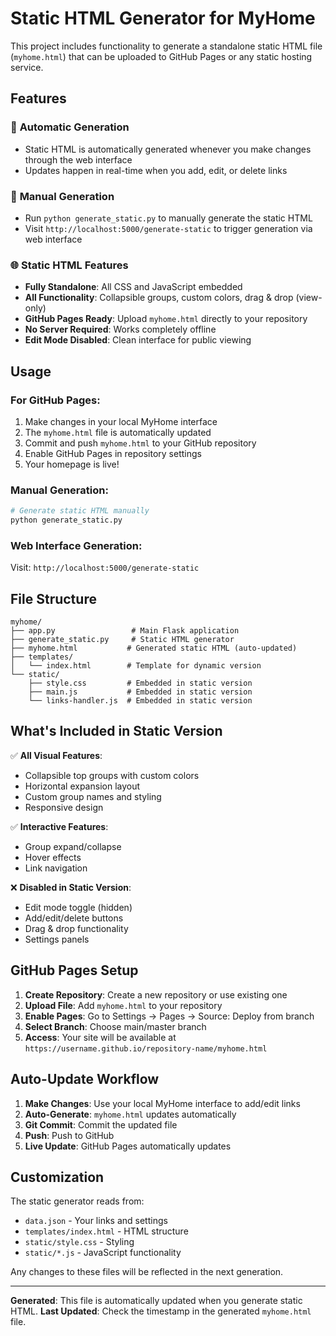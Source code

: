 # Static HTML Generator for MyHome

This project includes functionality to generate a standalone static HTML file (`myhome.html`) that can be uploaded to GitHub Pages or any static hosting service.

## Features

### 🔄 **Automatic Generation**
- Static HTML is automatically generated whenever you make changes through the web interface
- Updates happen in real-time when you add, edit, or delete links

### 📁 **Manual Generation**
- Run `python generate_static.py` to manually generate the static HTML
- Visit `http://localhost:5000/generate-static` to trigger generation via web interface

### 🌐 **Static HTML Features**
- **Fully Standalone**: All CSS and JavaScript embedded
- **All Functionality**: Collapsible groups, custom colors, drag & drop (view-only)
- **GitHub Pages Ready**: Upload `myhome.html` directly to your repository
- **No Server Required**: Works completely offline
- **Edit Mode Disabled**: Clean interface for public viewing

## Usage

### For GitHub Pages:
1. Make changes in your local MyHome interface
2. The `myhome.html` file is automatically updated
3. Commit and push `myhome.html` to your GitHub repository
4. Enable GitHub Pages in repository settings
5. Your homepage is live!

### Manual Generation:
```bash
# Generate static HTML manually
python generate_static.py
```

### Web Interface Generation:
Visit: `http://localhost:5000/generate-static`

## File Structure
```
myhome/
├── app.py                 # Main Flask application
├── generate_static.py     # Static HTML generator
├── myhome.html           # Generated static HTML (auto-updated)
├── templates/
│   └── index.html        # Template for dynamic version
└── static/
    ├── style.css         # Embedded in static version
    ├── main.js           # Embedded in static version
    └── links-handler.js  # Embedded in static version
```

## What's Included in Static Version

✅ **All Visual Features**:
- Collapsible top groups with custom colors
- Horizontal expansion layout
- Custom group names and styling
- Responsive design

✅ **Interactive Features**:
- Group expand/collapse
- Hover effects
- Link navigation

❌ **Disabled in Static Version**:
- Edit mode toggle (hidden)
- Add/edit/delete buttons
- Drag & drop functionality
- Settings panels

## GitHub Pages Setup

1. **Create Repository**: Create a new repository or use existing one
2. **Upload File**: Add `myhome.html` to your repository
3. **Enable Pages**: Go to Settings → Pages → Source: Deploy from branch
4. **Select Branch**: Choose main/master branch
5. **Access**: Your site will be available at `https://username.github.io/repository-name/myhome.html`

## Auto-Update Workflow

1. **Make Changes**: Use your local MyHome interface to add/edit links
2. **Auto-Generate**: `myhome.html` updates automatically
3. **Git Commit**: Commit the updated file
4. **Push**: Push to GitHub
5. **Live Update**: GitHub Pages automatically updates

## Customization

The static generator reads from:
- `data.json` - Your links and settings
- `templates/index.html` - HTML structure
- `static/style.css` - Styling
- `static/*.js` - JavaScript functionality

Any changes to these files will be reflected in the next generation.

---

**Generated**: This file is automatically updated when you generate static HTML.
**Last Updated**: Check the timestamp in the generated `myhome.html` file.